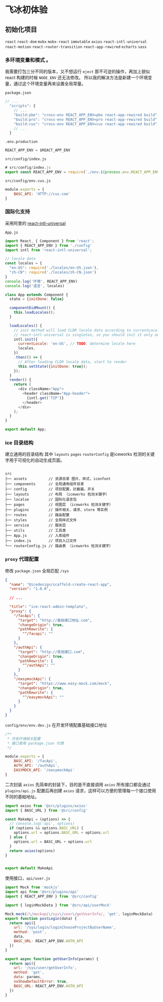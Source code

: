 # 飞冰初体验
## 初始化项目
`react`  `react-dom`  `mobx`  `mobx-react`  `immutable`  `axios`   `react-intl-universal`  `react-motion`  `react-router-transition` `react-app-rewired`  `echarts`  `sass`

### 多环境变量和模式 。
我需要打包三分不同的版本，又不想运行 `eject` 那不可逆的操作，再加上貌似 react 构建的时候 `NODE_ENV` 还无法修改。
所以我的解决方法是新建一个环境变量，通过这个环境变量再来设置全局常量。

`package.json`

```js
// ...
  "scripts": {
    // ...
    "build:pbe": "cross-env REACT_APP_ENV=pbe react-app-rewired build",
    "build:pro": "cross-env REACT_APP_ENV=pro react-app-rewired build",
    "build:cus": "cross-env REACT_APP_ENV=cus react-app-rewired build",
    // ...
  }
```

`.env.production`

```js
REACT_APP_ENV = $REACT_APP_ENV

```

`src/config/index.js`

```js
# src/config/index.js
export const REACT_APP_ENV = require(`./env.${process.env.REACT_APP_ENV}`)
```

`src/config/env.cus.js`

```js
module.exports = {
    BASC_API: 'HTTP://cus.com'
}

```

### 国际化支持

采用阿里的 [react-intl-universal](https://github.com/alibaba/react-intl-universal)

`App.js`

```js
import React, { Component } from 'react';
import { REACT_APP_ENV } from './config'
import intl from 'react-intl-universal';

// locale data
const locales = {
  "en-US": require('./locales/en-US.json'),
  "zh-CN": require('./locales/zh-CN.json')
}
console.log('环境', REACT_APP_ENV)
console.log('语言', locales)

class App extends Component {
  state = {initDone: false}

  componentDidMount() {
    this.loadLocales();
  }

  loadLocales() {
    // init method will load CLDR locale data according to currentLocale
    // react-intl-universal is singleton, so you should init it only once in your app
    intl.init({
      currentLocale: 'en-US', // TODO: determine locale here
      locales,
    })
    .then(() => {
      // After loading CLDR locale data, start to render
	  this.setState({initDone: true});
    });
  }
  render() {
    return (
      <div className="App">
        <header className="App-header">
          {intl.get('TIP')}
        </header>
      </div>
    );
  }
}

export default App;

```

### ice 目录结构
建立通用的目录结构 其中 `layouts`  `pages`  `routerConfig` 是iceworks 检测的关键字用于可视化的自动生成页面。
```shll

src
├── assets          // 资源目录 图片，样式，iconfont
├── components      // 全局通用组件目录
├── config          // 项目配置，拦截器，开关
├── layouts         // 布局 （iceworks 检测关键字）
├── localse         // 国际化语言包
├── pages           // 视图层 （iceworks 检测关键字）
├── plugins         // 插件相关、请求、store 等实例
├── routes          // 路由配置
├── styles          // 全局样式文件
├── service         // 服务层
├── utils           // 工具类
├── App.js          // 入库组件
├── index.js        // 项目入口文件
└── routerConfig.js // 路由表 （iceworks 检测关键字）
```

### `proxy` 代理配置
修改 `package.json` 全局匹配 `/sys` 
```json
{
  "name": "@icedesign/scaffold-create-react-app",
  "version": "1.0.0",
  
  // ...

  "title": "ice-react-admin-template",
  "proxy": {
    "/facApi": {
      "target": "http://基础接口地址.com",
      "changeOrigin": true,
      "pathRewrite": {
        "^/facapi": ""
      }
    },
    "/authApi": {
      "target": "http://其他接口.com",
      "changeOrigin": true,
      "pathRewrite": {
        "^/authApi": ""
      }
    },
    "/easymockApi": {
      "target": "https://www.easy-mock.com/mock",
      "changeOrigin": true,
      "pathRewrite": {
        "^/easymockApi": ""
      }
    }
  }
}
```
`config/env/env.dev.js`  在开发环境配置基础接口地址

```js
/**
 * 开发环境相关配置
 * 接口使用 package.json 代理
 */

module.exports = {
    BASC_API: '/facApi',
    AUTH_API: '/authApi',
    EASYMOCK_API: '/easymockApi'
}

```

二次封装 `axios` 先简单的封装下，目的是不直接调用 `axios` 所有接口都会通过 `plugins/api.js` 配置后再创建 `axios` 请求，这样可以方便的管理每一个接口使用不同的基础地址。

```js
import axios from '@src/plugins/axios'
import { BASC_URL } from '@src/config'

const MakeApi = (options) => {
  // console.log('api', options)
  if (options && options.BASC_URL) {
    options.url = options.BASC_URL + options.url
  } else {
    options.url = BASC_URL + options.url
  }
  return axios(options)
}


export default MakeApi
```

使用接口，`api/user.js` 

```js
import Mock from 'mockjs'
import api from '@src/plugins/api'
import { REACT_APP_ENV } from '@src/config'

import { loginMockData } from '@src/api/userMock'

Mock.mock(/\/mockapi\/sys\/user\/getUserInfo/, 'get', loginMockData)
export function postLogin(data) {
  return api({
    url: '/sys/login/loginChooseProjectByUserName',
    method: 'post',
    data,
    BASC_URL: REACT_APP_ENV.AUTH_API
  })
}

export async function getUserInfo(params) {
  return api({
    url: '/sys/user/getUserInfo',
    method: 'get',
    data: params,
    noShowDefaultError: true,
    BASC_URL: REACT_APP_ENV.AUTH_API
  })
}

```



